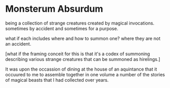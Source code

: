 # Monsterum Absurdum

being a collection of strange creatures created by magical invocations. 
sometimes by accident and sometimes for a purpose. 

what if each includes where and how to summon one? where they are not an accident. 


[what if the framing conceit for this is that it's a codex of summoning describing various strange creatures that can be summoned as hirelings.]


It was upon the occassion of dining at the house of an aquintance that it occuured to me to assemble together in one volume a number of the stories of magical beasts that I had collected over years. 